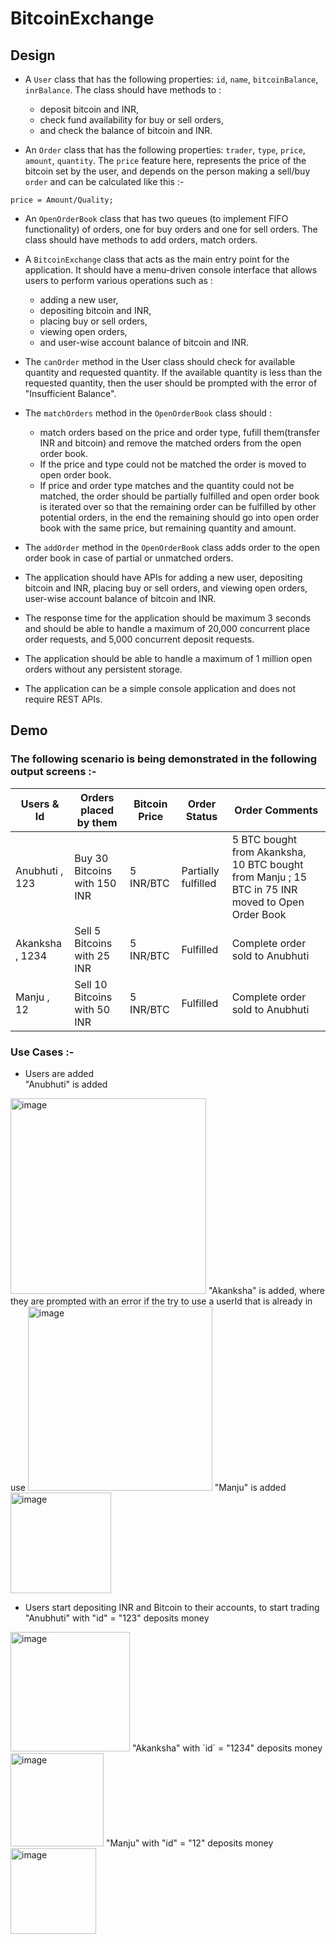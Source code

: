 # BitcoinExchange  
  
## Design  

* A `User` class that has the following properties: `id`, `name`, `bitcoinBalance`, `inrBalance`. The class should have methods to :
  * deposit bitcoin and INR, 
  * check fund availability for buy or sell orders, 
  * and check the balance of bitcoin and INR. 

* An `Order` class that has the following properties: `trader`, `type`, `price`, `amount`, `quantity`. The `price` feature here, represents the price of the bitcoin set by the user, and depends on the person making a sell/buy `order` and can be calculated like this :-  
```
price = Amount/Quality;
```

* An `OpenOrderBook` class that has two queues (to implement FIFO functionality) of orders, one for buy orders and one for sell orders. The class should have methods to add orders, match orders.  

* A `BitcoinExchange` class that acts as the main entry point for the application. It should have a menu-driven console interface that allows users to perform various operations such as :
  * adding a new user, 
  * depositing bitcoin and INR, 
  * placing buy or sell orders,  
  * viewing open orders, 
  * and user-wise account balance of bitcoin and INR.  

* The `canOrder` method in the User class should check for available quantity and requested quantity. If the available quantity is less than the requested quantity, then the user should be prompted with the error of "Insufficient Balance".  

* The `matchOrders` method in the `OpenOrderBook` class should :  
    * match orders based on the price and order type, fufill them(transfer INR and bitcoin) and remove the matched orders from the open order book. 
    * If the price and type could not be matched the order is moved to open order book. 
    * If price and order type matches and the quantity could not be matched, the order should be partially fulfilled and open order book is iterated over so that the       remaining order can be fulfilled by other potential orders, in the end the remaining should go into open order book with the same price, but remaining quantity       and amount.

* The `addOrder` method in the `OpenOrderBook` class adds order to the open order book in case of partial or unmatched orders.
* The application should have APIs for adding a new user, depositing bitcoin and INR, placing buy or sell orders, and viewing open orders, user-wise account balance of bitcoin and INR.  

* The response time for the application should be maximum 3 seconds and should be able to handle a maximum of 20,000 concurrent place order requests, and 5,000 concurrent deposit requests.  

* The application should be able to handle a maximum of 1 million open orders without any persistent storage.  

* The application can be a simple console application and does not require REST APIs.  

## Demo  

### The following scenario is being demonstrated in the following output screens :-  

| Users & Id  | Orders placed by them | Bitcoin Price  | Order Status | Order Comments |
| ------------- | ------------- | ------------- | ------------- | ------------- | 
| Anubhuti , 123| Buy 30 Bitcoins with 150 INR  | 5 INR/BTC | Partially fulfilled | 5 BTC bought from Akanksha, 10 BTC bought from Manju ; 15 BTC in 75 INR moved to Open Order Book |
| Akanksha , 1234| Sell 5 Bitcoins with 25 INR | 5 INR/BTC  | Fulfilled | Complete order sold to Anubhuti |
| Manju , 12| Sell 10 Bitcoins with 50 INR | 5 INR/BTC  | Fulfilled | Complete order sold to Anubhuti |


### Use Cases :-  

* Users are added  
"Anubhuti" is added
 <img width="313" alt="image" src="https://user-images.githubusercontent.com/56643076/212564389-c01dac14-a881-40ac-9c9c-b9d8a3bc53c7.png">  
"Akanksha" is added, where they are prompted with an error if the try to use a userId that is already in use
<img width="295" alt="image" src="https://user-images.githubusercontent.com/56643076/212564481-13fe21bd-1213-458e-99b4-590403d72771.png">  
"Manju" is added  
<img width="161" alt="image" src="https://user-images.githubusercontent.com/56643076/212564513-3764fae4-99a9-422e-81e1-99acb842563d.png">  

* Users start depositing INR and Bitcoin to their accounts, to start trading  
"Anubhuti" with "id" = "123" deposits money  
<img width="191" alt="image" src="https://user-images.githubusercontent.com/56643076/212564620-4ac4e82c-6d21-4d90-9287-d4bfc9c07f41.png">  
"Akanksha" with `id` = "1234" deposits money  
<img width="149" alt="image" src="https://user-images.githubusercontent.com/56643076/212564701-38d508eb-fca1-4536-adb3-0069ef67a41c.png"> 
"Manju" with "id" = "12" deposits money 
<img width="137" alt="image" src="https://user-images.githubusercontent.com/56643076/212564728-70864ad3-a36e-45b5-834a-f1234fd90db0.png">
  

